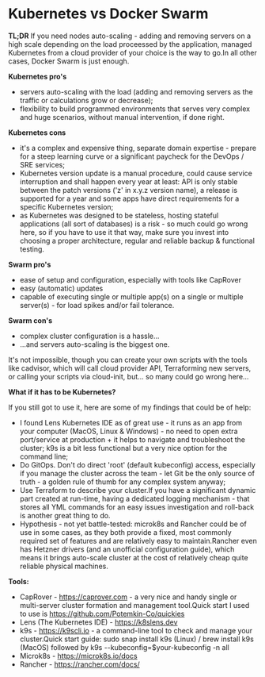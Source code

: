 # Kubernetes vs Docker Swarm

**TL;DR**
If you need nodes auto-scaling - adding and removing servers on a high scale depending on the load proceessed by the application, managed Kubernetes from a cloud provider of your choice is the way to go.In all other cases, Docker Swarm is just enough.

**Kubernetes pro's**
- servers auto-scaling with the load (adding and removing servers as the traffic or calculations grow or decrease);
- flexibility to build programmed environments that serves very complex and huge scenarios, without manual intervention, if done right.

**Kubernetes cons**
- it's a complex and expensive thing, separate domain expertise - prepare for a steep learning curve or a significant paycheck for the DevOps / SRE services;
- Kubernetes version update is a manual procedure, could cause service interruption and shall happen every year at least: API is only stable between the patch versions ('z' in x.y.z version name), a release is supported for a year and some apps have direct requirements for a specific Kubernetes version;
- as Kubernetes was designed to be stateless, hosting stateful applications (all sort of databases) is a risk - so much could go wrong here, so if you have to use it that way, make sure you invest into choosing a proper architecture, regular and reliable backup & functional testing.

**Swarm pro's**
- ease of setup and configuration, especially with tools like CapRover
- easy (automatic) updates
- capable of executing single or multiple app(s) on a single or multiple server(s) - for load spikes and/or fail tolerance.

**Swarm con's**
- complex cluster configuration is a hassle...
- ...and servers auto-scaling is the biggest one.

It's not impossible, though you can create your own scripts with the tools like cadvisor, which will call cloud provider API, Terraforming new servers, or calling your scripts via cloud-init, but... so many could go wrong here...

**What if it has to be Kubernetes?**

If you still got to use it, here are some of my findings that could be of help:
- I found Lens Kubernetes IDE as of great use - it runs as an app from your computer (MacOS, Linux & Windows) - no need to open extra port/service at production + it helps to navigate and troubleshoot the cluster; k9s is a bit less functional but a very nice option for the command line;
- Do GitOps. Don't do direct 'root' (default kubeconfig) access, especially if you manage the cluster across the team - let Git be the only source of truth - a golden rule of thumb for any complex system anyway;
- Use Terraform to describe your cluster.If you have a significant dynamic part created at run-time, having a dedicated logging mechanism - that stores all YML commands for an easy issues investigation and roll-back is another great thing to do.
- Hypothesis - not yet battle-tested: microk8s and Rancher could be of use in some cases, as they both provide a fixed, most commonly required set of features and are relatively easy to maintain.Rancher even has Hetzner drivers (and an unofficial configuration guide), which means it brings auto-scale cluster at the cost of relatively cheap quite reliable physical machines.

**Tools:**
- CapRover - https://caprover.com - a very nice and handy single or multi-server cluster formation and management tool.Quick start I used to use is https://github.com/Potemkin-Co/quickies
- Lens (The Kubernetes IDE) - https://k8slens.dev
- k9s - https://k9scli.io - a command-line tool to check and manage your cluster.Quick start guide:  sudo snap install k9s (Linux) / brew install k9s (MacOS) followed by k9s --kubeconfig=$your-kubeconfig -n all
- Microk8s - https://microk8s.io/docs
- Rancher - https://rancher.com/docs/